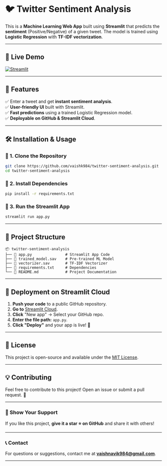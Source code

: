 # 🐦 Twitter Sentiment Analysis

This is a **Machine Learning Web App** built using **Streamlit** that predicts the **sentiment** (Positive/Negative) of a given tweet. The model is trained using **Logistic Regression** with **TF-IDF vectorization**.

---

## 🚀 Live Demo
[![Streamlit](https://static.streamlit.io/badges/streamlit_badge_black_white.svg)](https://your-streamlit-app-link)

---

## 📌 Features
✅ Enter a tweet and get **instant sentiment analysis**.  
✅ **User-friendly UI** built with Streamlit.  
✅ **Fast predictions** using a trained Logistic Regression model.  
✅ **Deployable on GitHub & Streamlit Cloud**.  

---

## 🛠 Installation & Usage

### 🔹 1. Clone the Repository
```bash
git clone https://github.com/vaishk984/twitter-sentiment-analysis.git
cd twitter-sentiment-analysis
```

### 🔹 2. Install Dependencies
```bash
pip install -r requirements.txt
```

### 🔹 3. Run the Streamlit App
```bash
streamlit run app.py
```

---

## 📂 Project Structure
```
📦 twitter-sentiment-analysis
├── 📜 app.py               # Streamlit App Code
├── 📜 trained_model.sav    # Pre-trained ML Model
├── 📜 vectorizer.sav       # TF-IDF Vectorizer
├── 📜 requirements.txt     # Dependencies
└── 📜 README.md            # Project Documentation
```

---

## 🚀 Deployment on Streamlit Cloud
1. **Push your code** to a public GitHub repository.
2. **Go to** [Streamlit Cloud](https://share.streamlit.io/).
3. **Click** "New app" → Select your GitHub repo.
4. **Enter the file path:** `app.py`.
5. **Click "Deploy"** and your app is live! 🎉

---

## 📜 License
This project is open-source and available under the [MIT License](LICENSE).

---

## 💡 Contributing
Feel free to contribute to this project! Open an issue or submit a pull request. 🚀

---

### 🌟 Show Your Support
If you like this project, **give it a star ⭐ on GitHub** and share it with others!

---

### 📞 Contact
For questions or suggestions, contact me at **vaishnavik984@gmail.com**.

---